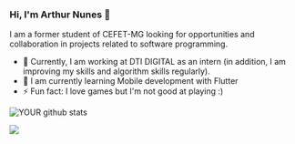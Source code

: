 ### Hi, I'm Arthur Nunes 👋
I am a former student of CEFET-MG looking for opportunities and collaboration in projects related to software programming.
- 🔭 Currently, I am working at DTI DIGITAL as an intern (in addition, I am improving my skills and algorithm skills regularly).
- 🌱 I am currently learning Mobile development with Flutter
- ⚡ Fun fact: I love games but I'm not good at playing :)

![YOUR github stats](https://github-readme-stats.vercel.app/api?username=ArthurSilvaN)

[<img src="https://img.shields.io/badge/linkedin-%230077B5.svg?&style=for-the-badge&logo=linkedin&logoColor=white" />](https://www.linkedin.com/in/arthurrsn/)

<!--
**ArthurSilvaN/ArthurSilvaN** is a ✨ _special_ ✨ repository because its `README.md` (this file) appears on your GitHub profile.

Here are some ideas to get you started:

- 🔭 I’m currently working on ...
- 🌱 I’m currently learning ...
- 👯 I’m looking to collaborate on ...
- 🤔 I’m looking for help with ...
- 💬 Ask me about ...
- 📫 How to reach me: ...
- 😄 Pronouns: ...
- ⚡ Fun fact: ...
-->
